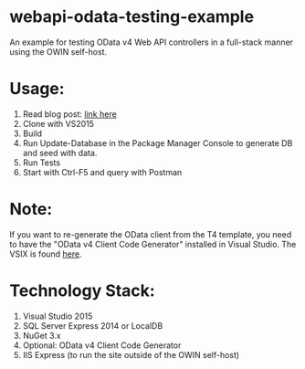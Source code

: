 # webapi-odata-testing-example
An example for testing OData v4 Web API controllers in a full-stack manner using the OWIN self-host.

Usage:
======

1. Read blog post: [link here](http://intellitect.com/self-hosted-integration-testing-of-odata-and-webapi/)
2. Clone with VS2015
3. Build
4. Run Update-Database in the Package Manager Console to generate DB and seed with data.
5. Run Tests
6. Start with Ctrl-F5 and query with Postman

Note:
=====

If you want to re-generate the OData client from the T4 template, you need to have the "OData v4 Client Code Generator" 
installed in Visual Studio.  The VSIX is found [here](https://visualstudiogallery.msdn.microsoft.com/9b786c0e-79d1-4a50-89a5-125e57475937).

Technology Stack:
=================

1. Visual Studio 2015
2. SQL Server Express 2014 or LocalDB
3. NuGet 3.x
4. Optional: OData v4 Client Code Generator
5. IIS Express (to run the site outside of the OWIN self-host)
